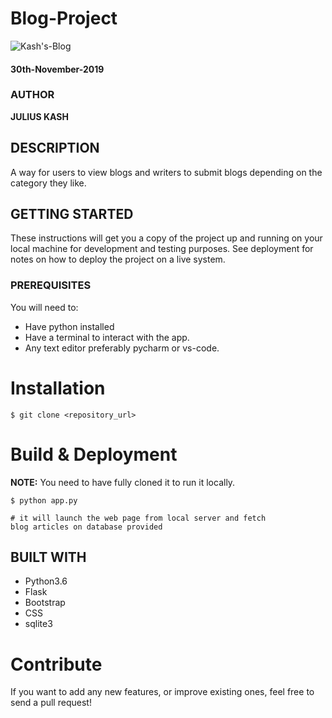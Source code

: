 # Blog-Project

![Kash's-Blog](https://www.kenyanvibe.com/wp-content/uploads/2019/10/blog.jpg)


#### 30th-November-2019

### AUTHOR

**JULIUS KASH**

## DESCRIPTION

A way for users to view blogs and writers to submit blogs depending on the category they like.

## GETTING STARTED

These instructions will get you a copy of the project up and running on your local machine for development and testing purposes. See deployment for notes on how to deploy the project on a live system.

### PREREQUISITES

You will need to:

-   Have python installed
-   Have a terminal to interact with the app.
-   Any text editor preferably pycharm or vs-code.

Installation
========

    $ git clone <repository_url>


Build & Deployment
========

**NOTE:** You need to have fully cloned it to run it locally.


    $ python app.py 

    # it will launch the web page from local server and fetch 
    blog articles on database provided

## BUILT WITH
- Python3.6
- Flask
- Bootstrap
- CSS
- sqlite3

Contribute
========

If you want to add any new features, or improve existing ones, feel free to send a pull request!
